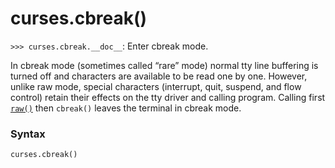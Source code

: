 # curses.cbreak()

`>>> curses.cbreak.__doc__`: Enter cbreak mode.

In cbreak mode (sometimes called “rare” mode) normal tty line buffering is turned off and characters are available to be read one by one. However, unlike raw mode, special characters (interrupt, quit, suspend, and flow control) retain their effects on the tty driver and calling program. Calling first [`raw()`](/modules/curses/raw.md) then `cbreak()` leaves the terminal in cbreak mode.

### Syntax

```python
curses.cbreak()
```